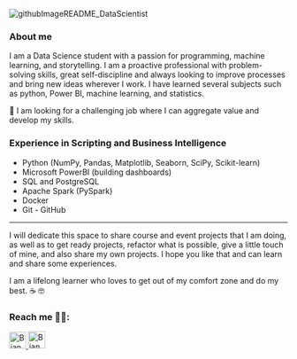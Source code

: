 
![githubImageREADME_DataScientist](https://user-images.githubusercontent.com/59603723/206517698-68b045c6-6a94-47c5-ba88-621609a2c70f.png)

### About me

I am a Data Science student with a passion for programming, machine learning, and storytelling. I am a proactive professional with problem-solving skills, great self-discipline and always looking to improve processes and bring new ideas wherever I work. I have learned several subjects such as python, Power BI, machine learning, and statistics.

:triangular_flag_on_post: I am looking for a challenging job where I can aggregate value and develop my skills.

### Experience in Scripting and Business Intelligence
- Python (NumPy, Pandas, Matplotlib, Seaborn, SciPy, Scikit-learn) 
- Microsoft PowerBI (building dashboards)
- SQL and PostgreSQL
- Apache Spark (PySpark)
- Docker
- Git - GitHub



---

I will dedicate this space to share course and event projects that I am doing, as well as to get ready projects, refactor what is possible, give a little touch of mine, and also share my own projects. I hope you like that and can learn and share some experiences. 

I am a lifelong learner who loves to get out of my comfort zone and do my best.  :coffee: 🤓


### Reach me :female_detective::

<p>
  <a href="http://www.linkedin.com/in/amorimbiadev">
    <img src="https://user-images.githubusercontent.com/59603723/96601831-c3a40e80-12c8-11eb-96de-d5c66cddcb28.png" alt="Bianca Amorim's LinkedIn Profile" height="30" width="30">
  </a>
  
   <a href="https://mobile.twitter.com/dev_amorim">
    <img src="https://user-images.githubusercontent.com/59603723/96600833-c18d8000-12c7-11eb-9d07-22f81040184f.png" alt="Bianca Amorim's LinkedIn Profile" height="31" width="31">
  </a>
</p>
